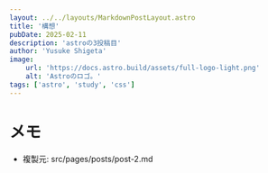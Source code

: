 ```yaml
---
layout: ../../layouts/MarkdownPostLayout.astro
title: '構想'
pubDate: 2025-02-11
description: 'astroの3投稿目'
author: 'Yusuke Shigeta'
image:
    url: 'https://docs.astro.build/assets/full-logo-light.png'
    alt: 'Astroのロゴ。'
tags: ['astro', 'study', 'css']
---
```

# メモ
- 複製元: src/pages/posts/post-2.md